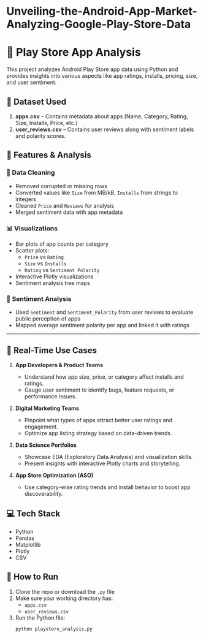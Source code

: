 # Unveiling-the-Android-App-Market-Analyzing-Google-Play-Store-Data
# 📱 Play Store App Analysis

This project analyzes Android Play Store app data using Python and provides insights into various aspects like app ratings, installs, pricing, size, and user sentiment.

## 📂 Dataset Used

1. **apps.csv** – Contains metadata about apps (Name, Category, Rating, Size, Installs, Price, etc.)
2. **user_reviews.csv** – Contains user reviews along with sentiment labels and polarity scores.

## 🚀 Features & Analysis

### 🧹 Data Cleaning
- Removed corrupted or missing rows
- Converted values like `Size` from MB/kB, `Installs` from strings to integers
- Cleaned `Price` and `Reviews` for analysis
- Merged sentiment data with app metadata

### 📊 Visualizations
- Bar plots of app counts per category
- Scatter plots: 
  - `Price` vs `Rating`
  - `Size` vs `Installs`
  - `Rating` vs `Sentiment Polarity`
- Interactive Plotly visualizations
- Sentiment analysis tree maps

### 🤖 Sentiment Analysis
- Used `Sentiment` and `Sentiment_Polarity` from user reviews to evaluate public perception of apps
- Mapped average sentiment polarity per app and linked it with ratings

---

## 🧠 Real-Time Use Cases

1. **App Developers & Product Teams**  
   - Understand how app size, price, or category affect installs and ratings.
   - Gauge user sentiment to identify bugs, feature requests, or performance issues.

2. **Digital Marketing Teams**  
   - Pinpoint what types of apps attract better user ratings and engagement.
   - Optimize app listing strategy based on data-driven trends.

3. **Data Science Portfolios**  
   - Showcase EDA (Exploratory Data Analysis) and visualization skills.
   - Present insights with interactive Plotly charts and storytelling.

4. **App Store Optimization (ASO)**  
   - Use category-wise rating trends and install behavior to boost app discoverability.

## 💻 Tech Stack

- Python
- Pandas
- Matplotlib
- Plotly
- CSV

## 🧾 How to Run

1. Clone the repo or download the `.py` file
2. Make sure your working directory has:
   - `apps.csv`
   - `user_reviews.csv`
3. Run the Python file:
   ```bash
   python playstore_analysis.py

